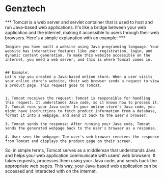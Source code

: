 # Genztech

*** Tomcat is a web server and servlet container that is used to host and run Java-based web applications. It's like a bridge between your web application and the internet, making it accessible to users through their web browsers. Here's a simple explanation with an example: *** 

```
Imagine you have built a website using Java programming language. Your website has interactive features like user registration, login, and dynamic content generation. To make this website accessible on the internet, you need a web server, and this is where Tomcat comes in.


## Example:
Let's say you created a Java-based online store. When a user visits your online store's website, their web browser sends a request to view a product page. This request goes to Tomcat.


1. Tomcat receives the request: Tomcat is responsible for handling this request. It understands Java code, so it knows how to process it.
2. Tomcat runs your Java code: In your online store's Java code, you might have instructions to fetch product information from a database, format it into a webpage, and send it back to the user's browser.

3. Tomcat sends the response: After running your Java code, Tomcat sends the generated webpage back to the user's browser as a response.

4. User sees the webpage: The user's web browser receives the response from Tomcat and displays the product page on their screen.

```
 So, in simple terms, Tomcat serves as a middleman that understands Java and helps your web application communicate with users' web browsers. It takes requests, processes them using your Java code, and sends back the appropriate web pages. This way, your Java-based web application can be accessed and interacted with on the internet.
